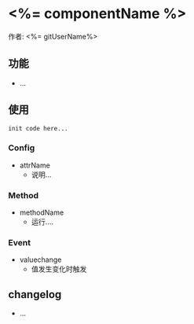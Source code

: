 # <%= componentName %>
作者: <%= gitUserName%>
## 功能


* ...

## 使用

```
init code here...
```

### Config

* attrName
    - 说明...

### Method

* methodName
    - 运行....

### Event

* valuechange
    - 值发生变化时触发


## changelog

* ...

